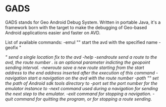 GADS
====

GADS stands for Geo Android Debug System.
Written in portable Java, it's a framework born with the target to make the debugging
of Geo-based Android applications easier and faster on AVD.

List of available commands:
-emul "<avdname>"	 start the avd with the specified name <avdname>
-geofix "<address>"	 send a single location fix to the avd
-help
-sendroute <choice> <milliseconds>	 send a route to the avd, the route number <choice>. <milliseconds> is an optional parameter indicting the geopoint sending interval.
-newroute 	 save a new route starting from the start address to the end address inserted after the execution of this command
-navigation <choice>	 start a navigation on the avd with the route number <choice>
-path "<path>"	 set the path of Android sdk tools directory to <path>
-port <port>	 set the port number for the emulator instance to <port>
-next command used during a navigation for sending the next step to the emulator.
-exit command for stopping a navigation.
-quit command for quitting the program, or for stopping a route sending.
